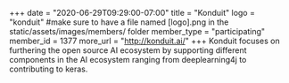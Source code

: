 +++
date = "2020-06-29T09:29:00-07:00"
title = "Konduit"
logo = "konduit" #make sure to have a file named [logo].png in the static/assets/images/members/ folder
member_type = "participating"
member_id = 1377
more_url = "http://konduit.ai/"
+++
Konduit focuses on furthering the open source AI ecosystem by supporting different components in the AI ecosystem ranging from deeplearning4j to contributing to keras.
